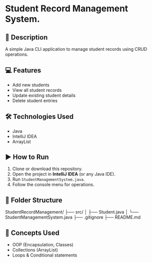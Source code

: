 # Student Record Management System.

## 🧾 Description
A simple Java CLI application to manage student records using CRUD operations.

## 💻 Features
- Add new students
- View all student records
- Update existing student details
- Delete student entries

## 🛠 Technologies Used
- Java
- IntelliJ IDEA
- ArrayList

## ▶️ How to Run
1. Clone or download this repository.
2. Open the project in **IntelliJ IDEA** (or any Java IDE).
3. Run `StudentManagementSystem.java`.
4. Follow the console menu for operations.

## 📂 Folder Structure
StudentRecordManagement/
├── src/
│ ├── Student.java
│ └── StudentManagementSystem.java
├── .gitignore
├── README.md

## 🧠 Concepts Used
- OOP (Encapsulation, Classes)
- Collections (ArrayList)
- Loops & Conditional statements

